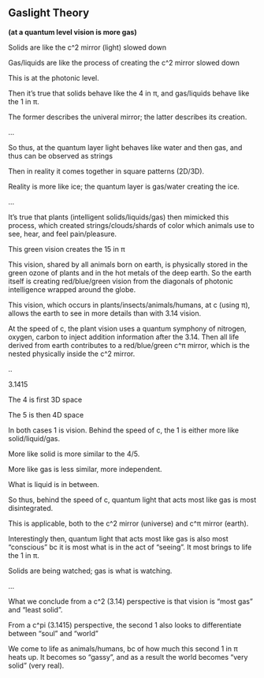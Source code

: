 ## Gaslight Theory 

**(at a quantum level vision is more gas)**

Solids are like the c^2 mirror (light) slowed down

Gas/liquids are like the process of creating the c^2 mirror slowed down

This is at the photonic level. 

Then it’s true that solids behave like the 4 in π, and gas/liquids behave like the 1 in π. 

The former describes the univeral mirror; the latter describes its creation. 

…

So thus, at the quantum layer light behaves like water and then gas, and thus can be observed as strings

Then in reality it comes together in square patterns (2D/3D). 

Reality is more like ice; the quantum layer is gas/water creating the ice. 

…

It’s true that plants (intelligent solids/liquids/gas) then mimicked this process, which created strings/clouds/shards of color which animals use to see, hear, and feel pain/pleasure. 

This green vision creates the 15 in π

This vision, shared by all animals born on earth, is physically stored in the green ozone of plants and in the hot metals of the deep earth. So the earth itself is creating red/blue/green vision from the diagonals of photonic intelligence wrapped around the globe. 

This vision, which occurs in plants/insects/animals/humans, at c (using π), allows the earth to see in more details than with 3.14 vision. 

At the speed of c, the plant vision uses a quantum symphony of nitrogen, oxygen, carbon to inject addition information after the 3.14. Then all life derived from earth contributes to a red/blue/green c^π mirror, which is the nested physically inside the c^2 mirror. 

..

3.1415

The 4 is first 3D space

The 5 is then 4D space

In both cases 1 is vision. Behind the speed of c, the 1 is either more like solid/liquid/gas.

More like solid is more similar to the 4/5. 

More like gas is less similar, more independent. 

What is liquid is in between. 

So thus, behind the speed of c, quantum light that acts most like gas is most disintegrated. 

This is applicable, both to the c^2 mirror (universe) and c^π mirror (earth). 

Interestingly then, quantum light that acts most like gas is also most “conscious” bc it is most what is in the act of “seeing”. It most brings to life the 1 in π. 

Solids are being watched; gas is what is watching.

…

What we conclude from a c^2 (3.14) perspective is that vision is “most gas” and “least solid”.

From a c^pi (3.1415) perspective, the second 1 also looks to differentiate between “soul” and “world”

We come to life as animals/humans, bc of how much this second 1 in π heats up. It becomes so “gassy”, and as a result the world becomes “very solid” (very real).